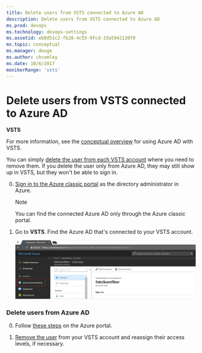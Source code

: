 ```yaml
---
title: Delete users from VSTS connected to Azure AD
description: Delete users from VSTS connected to Azure AD
ms.prod: devops
ms.technology: devops-settings
ms.assetid: eb0d51c2-fb28-4c55-9fcd-33a5942130f0
ms.topic: conceptual
ms.manager: douge
ms.author: chcomley
ms.date: 10/6/2017
monikerRange: 'vsts'
---
```



#	Delete users from VSTS connected to Azure AD

**VSTS**

For more information, see the [conceptual overview](access-with-azure-ad.md) for using Azure AD with VSTS.


You can simply [delete the user from each VSTS account](delete-account-users.md) 
where you need to remove them. If you delete the user only from Azure AD, they may still show up in VSTS, but 
they won't be able to sign in.

0.  [Sign in to the Azure classic portal](https://manage.windowsazure.com/) 
as the directory administrator in Azure.

	> [!NOTE]
	> You can find the connected Azure AD 
	> only through the Azure classic portal.

0.  Go to **VSTS**. 
Find the Azure AD that's connected to your 
VSTS account.

    ![Find the directory connected to your account](_img/manage-work-access/azurefindconnecteddirectory.png)

###	Delete users from Azure AD

0.	Follow [these steps](https://docs.microsoft.com/en-us/azure/active-directory/active-directory-users-delete-user-azure-portal) on the Azure portal.

0.  [Remove the user](delete-account-users.md) 
from your VSTS account and reassign their access levels, if necessary.


